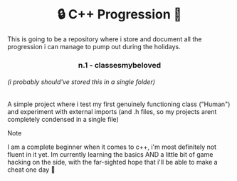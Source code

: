 <h1 align="center"> 🔒 C++ Progression 🔑</h1>
This is going to be a repository where i store and document all the progression i can manage to pump out during the holidays.

<h3 align="center"> n.1 - classesmybeloved</h3>
<h6>(i probably should've stored this in a single folder)</h6>

A simple project where i test my first genuinely functioning class ("Human") and experiment with external imports (and .h files, so my projects arent completely condensed in a single file)

> [!NOTE]  
> I am a complete beginner when it comes to c++, i'm most definitely not fluent in it yet. Im currently learning the basics AND a little bit of game hacking on the side, with the far-sighted hope that i'll be able to make a cheat one day 🙌